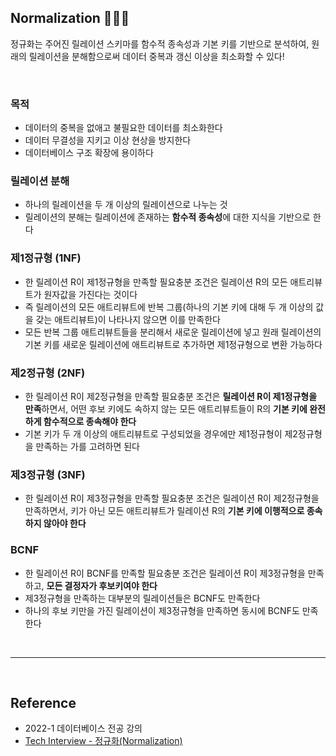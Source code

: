 ## Normalization 🧑🏻‍🌾

정규화는 주어진 릴레이션 스키마를 함수적 종속성과 기본 키를 기반으로 분석하여, 원래의 릴레이션을 분해함으로써 데이터 중복과 갱신 이상을 최소화할 수 있다!

<br/>

### 목적

- 데이터의 중복을 없애고 불필요한 데이터를 최소화한다
- 데이터 무결성을 지키고 이상 현상을 방지한다
- 데이터베이스 구조 확장에 용이하다

### 릴레이션 분해

- 하나의 릴레이션을 두 개 이상의 릴레이션으로 나누는 것
- 릴레이션의 분해는 릴레이션에 존재하는 **함수적 종속성**에 대한 지식을 기반으로 한다

### 제1정규형 (1NF)

- 한 릴레이션 R이 제1정규형을 만족할 필요충분 조건은 릴레이션 R의 모든 애트리뷰트가 원자값을 가진다는 것이다
- 즉 릴레이션의 모든 애트리뷰트에 반복 그룹(하나의 기본 키에 대해 두 개 이상의 값을 갖는 애트리뷰트)이 나타나지 않으면 이를 만족한다
- 모든 반복 그룹 애트리뷰트들을 분리해서 새로운 릴레이션에 넣고 원래 릴레이션의 기본 키를 새로운 릴레이션에 애트리뷰트로 추가하면 제1정규형으로 변환 가능하다

### 제2정규형 (2NF)

- 한 릴레이션 R이 제2정규형을 만족할 필요충분 조건은 **릴레이션 R이 제1정규형을 만족**하면서, 어떤 후보 키에도 속하지 않는 모든 애트리뷰트들이 R의 **기본 키에 완전하게 함수적으로 종속해야 한다**
- 기본 키가 두 개 이상의 애트리뷰트로 구성되었을 경우에만 제1정규형이 제2정규형을 만족하는 가를 고려하면 된다

### 제3정규형 (3NF)

- 한 릴레이션 R이 제3정규형을 만족할 필요충분 조건은 릴레이션 R이 제2정규형을 만족하면서, 키가 아닌 모든 애트리뷰트가 릴레이션 R의 **기본 키에 이행적으로 종속하지 않아야 한다**

### BCNF

- 한 릴레이션 R이 BCNF를 만족할 필요충분 조건은 릴레이션 R이 제3정규형을 만족하고, **모든 결정자가 후보키여야 한다**
- 제3정규형을 만족하는 대부분의 릴레이션들은 BCNF도 만족한다
- 하나의 후보 키만을 가진 릴레이션이 제3정규형을 만족하면 동시에 BCNF도 만족한다

<br/>

---

<br/>

## Reference

- 2022-1 데이터베이스 전공 강의
- [Tech Interview - 정규화(Normalization)](https://gyoogle.dev/blog/computer-science/data-base/Normalization.html)
